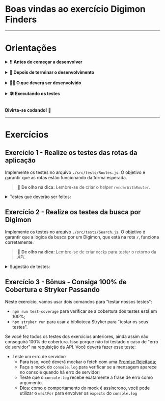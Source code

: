 # Boas vindas ao exercício Digimon Finders

---

# Orientações

<details>
  <summary><strong>‼️ Antes de começar a desenvolver</strong></summary><br />

- Crie um fork desse projeto. Para isso, siga esse [tutorial de como realizar um fork](https://guides.github.com/activities/forking/).

- Após fazer o fork, clone o repositório criado no seu computador.

- Rode o `npm install`.

- Vá para a branch master do seu projeto e execute o comando `git branch`

- Mude para a branch  digimon-finders com o comando git checkout -b digimon-finders. É nessa branch que você realizará a solução para o exercício.

- Observe o que deve ser feito nas instruções.

</details><br />

<details>
  <summary><strong>🤝 Depois de terminar o desenvolvimento</strong></summary><br />

- Após a solução dos exercícios, abra um PR no seu repositório forkado e, se quiser, mergeie para a master.

⚠ **Atenção!** Quando for criar o PR você se deparará com a seguinte tela:

![PR do exercício](images/example-pr.png)

- É necessário realizar uma mudança. Clique no *base repository* como na imagem abaixo:

![Mudando a base do repositório](images/change-base.png)

- Mude para o seu repositório. Seu nome estará na frente do nome dele, por exemplo: `antonio/comprehension-exercises`. Depois desse passo a página deve ficar assim:

![Após mudança](images/after-change.png)

- Agora basta criar o PULL REQUEST clicando no botão `Create Pull Request`.

➡ Para cada PR realize esse mesmo processo.

</details><br />

<details>
  <summary><strong>👨‍💻 O que deverá ser desenvolvido</strong></summary><br />

Este repositório contém uma aplicação funcional, que utiliza a [Digimon API](https://digimon-api.vercel.app/) e pesquisa digimons pelo nome.

Seu objetivo nesse exercício é utilizar todos os aprendizados sobre testes para alcançar 100% de cobertura de testes.

> 👀 **De olho na dica:** você pode verificar a cobertura de testes utilizando o comando `npm run test-coverage`, que te retornará um relatório parecido com o que é mostrado abaixo:

![Após mudança](images/relatorio.png)

- A seta azul mostra o local que deve estar com o valor de 100, o que indica a finalização do exercício com todas as linhas do código testadas.

- Para implementar os seus testes, edite os arquivos `./tests/Search.test.js` e `./tests/Routes.test.js`, que se encontram dentro da pasta src na raiz do projeto.

> ⚠ **Se liga aí:** Ler, entender a aplicação e saber o que testar também é parte do exercício.

- Atente-se aos logs que são recebidos ao rodar os testes! Logo abaixo há mais instruções de como saber o que está sendo testado ou não.

</details><br />

<details>
  <summary><strong>🛠️ Executando os testes</strong></summary><br />

- Ao rodar o comando `npm run test-coverage`, será gerada uma nova pasta na raiz do seu projeto chamada `coverage`. Após criar a pasta, abra o arquivo `./coverage/lcov-report/index.html` usando a extensão `Live Server` do seu VSCode:

![Resumo Coverage](images/coverage-resume.png)

- Clique no link do arquivo `./coverage/lcov-report/index.html` e veja os detalhes sobre o que está sendo avaliado na cobertura de testes:

![Coverage Detail](images/coverage-detail.png)

- Utilize essa lista como referência para programar seus testes. Cubra todas as linhas destacadas para ter 100% de cobertura!

### Testando os testes

"Testar testes" pode parecer um conceito estranho, mas existem técnicas bastante engenhosas para isso. A técnica que vamos usar aqui no exercício baseia-se em inserir vários bugs nos arquivos do projeto e verificar se os testes que você programou continuam rodando ou apontando as falhas. Caso os testes não percebam os bugs, significa que estão acusando falsos positivos (ou negativos também).

Esses bugs são chamados de "mutantes", e a nossa missão aqui é eliminá-los! Você pode até pensar nisso como um joguinho, e para que possamos fazer tudo de forma controlada, vamos utilizar uma library chamada [Stryker](https://stryker-mutator.io/).

O Stryker vai gerar os mutantes automaticamente de acordo com a configuração passada pra ele. Geralmente é passado em um arquivo `JS`, podendo também ser num `JSON`. Se você acessar a raiz do nosso exercício, encontrará o arquivo `stryker.conf.js`. Abra-o e dê uma espiada! Se você tiver curiosidade sobre como funcionam as configurações, poderá acessar seu repositório e ler o [README](https://github.com/stryker-mutator/stryker/tree/master/packages/core#readme).

### Como usar o Stryker?

Usar o Stryker é fácil: basta rodar o comando `npx stryker run` nos projetos que têm ele configurado. Você pode também instalá-lo de forma global usando o comando `npm install -g stryker-cli`.

</details><br />

**Divirta-se codando!** 🚀

---

# Exercícios

## Exercício 1 - Realize os testes das rotas da aplicação

Implemente os testes no arquivo `./src/tests/Routes.js`. O objetivo é garantir que as rotas estão funcionando da forma esperada.

> 👀 **De olho na dica:** Lembre-se de criar o _helper_ `renderWithRouter`.

<details>
  <summary>Testes que deverão ser feitos: </summary>

1. Teste que a aplicação renderiza corretamente em seu estado inicial:
   1. O título "Search Digimon"
   2. Os links "About" e "Search Digimon"
2. Teste se, ao clicar no link `About`:
   1. A aplicação é redirecionada para a rota `/about`
   2. O título "About" é renderizado na tela
3. Teste se, ao tentar acessar uma rota inexistente:
   1. A aplicação é redirecionada para a página `Not Found`
   2. Os elementos da página `Not Found` estão presentes

</details>

## Exercício 2 - Realize os testes da busca por Digimon

Implemente os testes no arquivo `./src/tests/Search.js`. O objetivo é garantir que a lógica da busca por um Digimon, que está na rota `/`, funciona corretamente.

> 👀 **De olho na dica:** Lembre-se de criar `mocks` para testar o retorno da *API*.

<details>
  <summary>Sugestão de testes: </summary>

1. É possível inserir um valor na caixa de busca;
2. A tela inicia sem nenhum Digimon renderizado. Para esse teste, você pode testar que o `data-testid=digimonName` não está na tela.
3. É possível buscar um Digimon com sucesso;
4. A mensagem de erro é renderizada caso o Digimon buscado não exista;
5. A aplicação não realiza `fetch` caso a busca seja realizada com o *input* vazio.

</details>

## Exercício 3 - Bônus - Consiga 100% de Cobertura e Stryker Passando

Neste exercício, vamos usar dois comandos para "testar nossos testes":

- `npm run test-coverage` para verificar se a cobertura dos testes está em 100%;
- `npx stryker run` para usar a biblioteca Stryker para "testar os seus testes".

Se você fez todos os testes dos exercícios anteriores, ainda assim não conseguirá 100% de cobertura.
Isso porque não foi testado o caso de "erro de servidor" na requisição da API. Você deverá fazer esse teste:

- Teste um erro de servidor:
  - Para isso, você deverá mockar o fetch com uma [Promise Rejeitada](https://jestjs.io/docs/mock-function-api#mockfnmockrejectedvaluevalue);
  - Faça o mock do `console.log` para verificar se a mensagem aparece no console quando há erro de servidor;
  - Teste que o `console.log` recebe exatamente a frase de erro como argumento.
  - Dica: como o comportamento do mock é assíncrono, você pode utilizar o `waitFor` para envolver os `expects` do `console.log`
